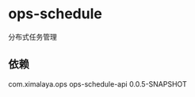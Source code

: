 # ops-schedule
分布式任务管理
## 依赖
<dependency>
 <groupId>com.ximalaya.ops</groupId>
 <artifactId>ops-schedule-api</artifactId>
 <version>0.0.5-SNAPSHOT</version>
</dependency>
